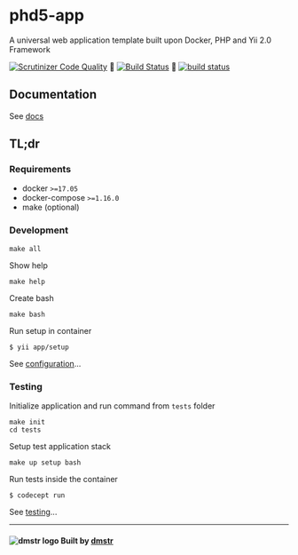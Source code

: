 phd5-app
========

A universal web application template built upon Docker, PHP and Yii 2.0 Framework

[![Scrutinizer Code Quality](https://scrutinizer-ci.com/g/dmstr/phd5-app/badges/quality-score.png?b=master)](https://scrutinizer-ci.com/g/dmstr/phd5-app/?branch=master)
:construction_worker: [![Build Status](https://travis-ci.org/dmstr/phd5-app.svg?branch=master)](https://travis-ci.org/dmstr/phd5-app)
:wolf: [![build status](https://git.hrzg.de/dmstr/phd5-app/badges/master/build.svg)](https://git.hrzg.de/dmstr/phd5-app/commits/master)

Documentation
-------------
 
See [docs](https://github.com/dmstr/phd5-docs)

TL;dr
-----

### Requirements

- docker `>=17.05`
- docker-compose `>=1.16.0`
- make (optional)

### Development

    make all

Show help

    make help

Create bash    
    
    make bash

Run setup in container    
    
    $ yii app/setup

See [configuration](https://github.com/dmstr/phd5-docs/blob/master/guide/development/configuration.md)...


### Testing

Initialize application and run command from `tests` folder

    make init
    cd tests

Setup test application stack    
    
    make up setup bash
    
Run tests inside the container    
      
    $ codecept run      

See [testing](https://github.com/dmstr/phd5-docs/blob/master/guide/development/testing.md)...   


---

#### ![dmstr logo](http://t.phundament.com/dmstr-16-cropped.png) Built by [dmstr](http://diemeisterei.de)        
